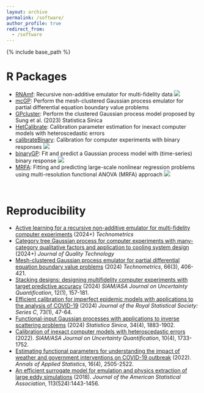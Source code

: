 ```yaml
---
layout: archive
permalink: /software/
author_profile: true
redirect_from:
  - /software
---
```


{% include base_path %}

R Packages
======
* [RNAmf](https://cran.r-project.org/web/packages/RNAmf/index.html): Recursive non-additive emulator for multi-fidelity data
![](https://cranlogs.r-pkg.org/badges/grand-total/RNAmf)
* [mcGP](https://github.com/ChihLi/mcGP): Perform the mesh-clustered Gaussian process emulator for partial differential equation boundary value problems
* [GPcluster](https://github.com/ChihLi/GPcluster): Perform the clustered Gaussian process model proposed by Sung et al. (2023) Statistica Sinica
* [HetCalibrate](https://github.com/ChihLi/HetCalibrate): Calibration parameter estimation for inexact computer models with heteroscedastic errors
* [calibrateBinary](https://cran.r-project.org/web/packages/calibrateBinary/index.html): Calibration for computer experiments with binary responses
![](https://cranlogs.r-pkg.org/badges/grand-total/calibrateBinary)
* [binaryGP](https://cran.r-project.org/web/packages/binaryGP/index.html): Fit and predict a Gaussian process model with (time-series) binary response
![](https://cranlogs.r-pkg.org/badges/grand-total/binaryGP)
* [MRFA](https://cran.r-project.org/web/packages/MRFA/index.html): Fitting and predicting large-scale nonlinear regression problems using multi-resolution functional ANOVA (MRFA) approach
![](https://cranlogs.r-pkg.org/badges/grand-total/MRFA)

<br>
  

Reproducibility
======
* [Active learning for a recursive non-additive emulator for multi-fidelity computer experiments](https://github.com/heojunoh/RNAmf-Reproducibility) (2024+) *Technometrics*
* [Category tree Gaussian process for computer experiments with many-category qualitative factors and application to cooling system design](https://github.com/sagalin14/ctGP) (2024+) *Journal of Quality Technology*
* [Mesh-clustered Gaussian process emulator for partial differential equation boundary value problems](https://github.com/ChihLi/mcGP-Reproducibility) (2024) *Technometrics*, 66(3), 406-421.
* [Stacking designs: designing multifidelity computer experiments with target predictive accuracy](https://github.com/ChihLi/StackingDesign-Reproducibility) (2024) *SIAM/ASA Journal on Uncertainty Quantification*, 12(1), 157-181.
* [Efficient calibration for imperfect epidemic models with applications to the analysis of COVID-19](https://github.com/ChihLi/Epidemic-Models-Calibration) (2024) *Journal of the Royal Statistical Society: Series C*, 73(1), 47-64.
* [Functional-input Gaussian processes with applications to inverse scattering problems](https://github.com/ChihLi/functional-input-GP) (2024) *Statistica Sinica*, 34(4), 1883-1902.
* [Calibration of inexact computer models with heteroscedastic errors](https://github.com/ChihLi/HetCalibrate-Reproducibility) (2022). *SIAM/ASA Journal on Uncertainty Quantification*, 10(4), 1733-1752.
* [Estimating functional parameters for understanding the impact of weather and government interventions on COVID-19 outbreak](https://github.com/ChihLi/Understanding-Impact-of-weather-and-intervention-on-COVID-19-AoAs) (2022). *Annals of Applied Statistics*, 16(4), 2505-2522.
* [An efficient surrogate model for emulation and physics extraction of large eddy simulations](https://github.com/jasa-acs/An-efficient-surrogate-model-for-emulation-and-physics-extraction-of-large-eddy-simulations) (2018). *Journal of the American Statistical Association*, 113(524):1443-1456.
